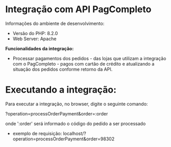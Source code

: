 # Integração com API PagCompleto

Informações do ambiente de desenvolvimento:

- Versão do PHP: 8.2.0
- Web Server: Apache

**Funcionalidades da integração:**

 - Processar pagamentos dos pedidos - das lojas que utilizam a integração com o PagCompleto -
   pagos com cartão de crédito e atualizando a situação dos pedidos conforme retorno da API.

# Executando a integração:

Para executar a integração, no browser, digite o seguinte comando:

?operation=processOrderPayment&order=:order

onde ':order' será informado o código do pedido a ser processado

- exemplo de requisição: localhost/?operation=processOrderPayment&order=98302
